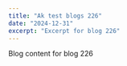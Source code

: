 ```yaml
---
title: "Ak test blogs 226"
date: "2024-12-31"
excerpt: "Excerpt for blog 226"
---
```


Blog content for blog 226